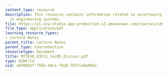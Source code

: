 ```yaml
---
content_type: resource
description: This resource contains information related to uncertainty and its analysis
  in engineering systems.
file: https://ol-ocw-studio-app-production.s3.amazonaws.com/courses/ids-900-doctoral-seminar-in-engineering-systems-fall-2011/a8d9582ff55be0cef828787fceba05bc_MITESD_83F11_lec05_discuss.pdf
file_type: application/pdf
learning_resource_types:
- Lecture Notes
parent_title: Lecture Notes
parent_type: CourseSection
resourcetype: Document
title: MITESD_83F11_lec05_discuss.pdf
type: OCWFile
uid: a8d9582f-f55b-e0ce-f828-787fceba05bc
---
```

